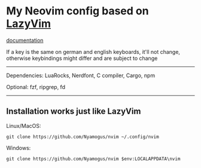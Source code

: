# My Neovim config based on [LazyVim](https://github.com/LazyVim/LazyVim)

[documentation](https://lazyvim.github.io/installation)

If a key is the same on german and english keyboards, it'll not change, otherwise keybindings might differ and are subject to change

---

Dependencies: LuaRocks, Nerdfont, C compiler, Cargo, npm

Optional: fzf, ripgrep, fd

---
## Installation works just like LazyVim

Linux/MacOS:
```
git clone https://github.com/Nyamogus/nvim ~/.config/nvim
```
Windows:
```
git clone https://github.com/Nyamogus/nvim $env:LOCALAPPDATA\nvim
```
